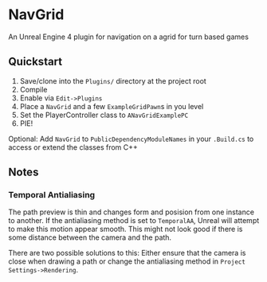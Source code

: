 # NavGrid
An Unreal Engine 4 plugin for navigation on a agrid for turn based games

## Quickstart
1. Save/clone into the `Plugins/` directory at the project root
2. Compile
3. Enable via `Edit->Plugins`
4. Place a `NavGrid` and a few `ExampleGridPawn`s in you level
5. Set the PlayerController class to `ANavGridExamplePC`
6. PIE!

Optional: Add `NavGrid` to `PublicDependencyModuleNames` in your `.Build.cs` to access or extend the classes from C++
 
## Notes

### Temporal Antialiasing
The path preview is thin and changes form and posision from one instance to another. If the antialiasing method is set to `TemporalAA`, Unreal will attempt to make this motion appear smooth. This might not look good if there is some distance between the camera and the path.

There are two possible solutions to this: Either ensure that the camera is close when drawing a path or change the antialiasing method in `Project Settings->Rendering`.
